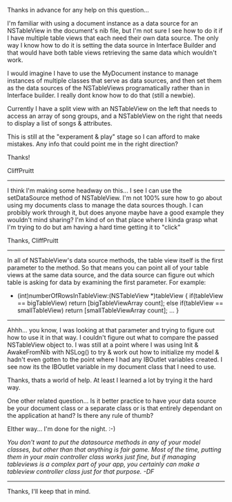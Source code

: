 

Thanks in advance for any help on this question...

I'm familiar with using a document instance as a data source for an NSTableView in the document's nib file, but I'm not sure I see how to do it if I have multiple table views that each need their own data source.  The only way I know how to do it is setting the data source in Interface Builder and that would have both table views retrieving the same data which wouldn't work.

I would imagine I have to use the MyDocument instance to manage instances of multiple classes that serve as data sources, and then set them as the data sources of the NSTableViews programatically rather than in Interface builder.  I really dont know how to do that (still a newbie).

Currently I have a split view with an NSTableView on the left that needs to access an array of song groups, and a NSTableView on the right that needs to display a list of songs & attributes.

This is still at the "experament & play" stage so I can afford to make mistakes.  Any info that could point me in the right direction?

Thanks!

CliffPruitt

----

I think I'm making some headway on this... I see I can use the setDataSource method of NSTableView.  I'm not 100% sure how to go about using my documents class to manage the data sources though.  I can probibly work through it, but does anyone maybe have a good example they wouldn't mind sharing?  I'm kind of on that place where I kinda grasp what I'm trying to do but am having a hard time getting it to "click"

Thanks,
CliffPruitt

----

In all of NSTableView's data source methods, the table view itself is the first parameter to the method. So that means you can point all of your table views at the same data source, and the data source can figure out which table is asking for data by examining the first parameter. For example:

    
- (int)numberOfRowsInTableView:(NSTableView *)tableView {
   if(tableView == bigTableView)
      return [bigTableViewArray count];
   else if(tableView == smallTableView)
      return [smallTableViewArray count];
   ...
}

----

Ahhh...  you know, I was looking at that parameter and trying to figure out how to use it in that way.  I couldn't figure out what to compare the passed NSTableView object to.  I was still at a point where I was using Init & AwakeFromNib with NSLog() to try & work out how to initialize my model & hadn't even gotten to the point where I had any IBOutlet variables created.  I see now its the IBOutlet variable in my document class that I need to use.

Thanks, thats a world of help.  At least I learned a lot by trying it the hard way.

One other related question...  Is it better practice to have your data source be your document class or a separate class or is that entirely dependant on the application at hand?  Is there any rule of thumb?

EIther way... I'm done for the night.  :-)

*You don't want to put the datasource methods in any of your model classes, but other than that anything is fair game. Most of the time, putting them in your main controller class works just fine, but if managing tableviews is a complex part of your app, you certainly can make a tableview controller class just for that purpose. -DF*

----

Thanks, I'll keep that in mind.
